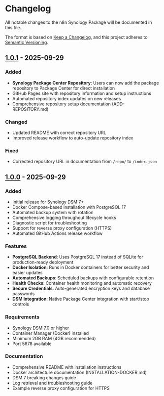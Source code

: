 # Changelog

All notable changes to the n8n Synology Package will be documented in this file.

The format is based on [Keep a Changelog](https://keepachangelog.com/en/1.0.0/),
and this project adheres to [Semantic Versioning](https://semver.org/spec/v2.0.0.html).

## [1.0.1] - 2025-09-29

### Added
- **Synology Package Center Repository**: Users can now add the package repository to Package Center for direct installation
- GitHub Pages site with repository information and setup instructions
- Automated repository index updates on new releases
- Comprehensive repository setup documentation (ADD-REPOSITORY.md)

### Changed
- Updated README with correct repository URL
- Improved release workflow to auto-update repository index

### Fixed
- Corrected repository URL in documentation from `/repo/` to `/index.json`

## [1.0.0] - 2025-09-29

### Added
- Initial release for Synology DSM 7+
- Docker Compose-based installation with PostgreSQL 17
- Automated backup system with rotation
- Comprehensive logging throughout lifecycle hooks
- Diagnostic script for troubleshooting
- Support for reverse proxy configuration (HTTPS)
- Automated GitHub Actions release workflow

### Features
- **PostgreSQL Backend**: Uses PostgreSQL 17 instead of SQLite for production-ready deployment
- **Docker Isolation**: Runs in Docker containers for better security and easier updates
- **Automated Backups**: Scheduled backups with configurable retention
- **Health Checks**: Container health monitoring and automatic recovery
- **Secure Credentials**: Auto-generated encryption keys and database passwords
- **DSM Integration**: Native Package Center integration with start/stop controls

### Requirements
- Synology DSM 7.0 or higher
- Container Manager (Docker) installed
- Minimum 2GB RAM (4GB recommended)
- Port 5678 available

### Documentation
- Comprehensive README with installation instructions
- Docker architecture documentation (INSTALLATION-DOCKER.md)
- DSM 7 breaking changes guide
- Log retrieval and troubleshooting guide
- Example reverse proxy configuration for HTTPS

[1.0.1]: https://github.com/josedacosta/n8n-synology-package/releases/tag/v1.0.1
[1.0.0]: https://github.com/josedacosta/n8n-synology-package/releases/tag/v1.0.0